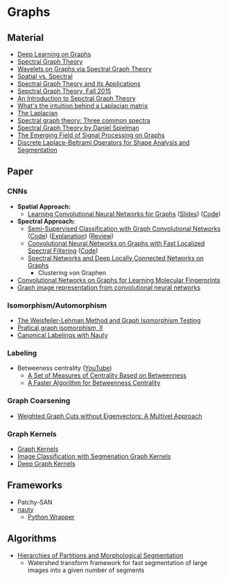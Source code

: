 # Graphs

## Material

* [Deep Learning on
  Graphs](https://figshare.com/articles/Deep_Learning_on_Graphs/4491686)
* [Spectral Graph Theory](http://www.math.ucsd.edu/~fan/research/revised.html)
* [Wavelets on Graphs via Spectral Graph
  Theory](https://arxiv.org/pdf/0912.3848.pdf)
* [Spatial vs.
  Spectral](https://www.quora.com/How-do-I-generalize-convolution-of-neural-networks-to-graphs)
* [Spectral Graph Theory and its
  Applications](http://www.cs.yale.edu/homes/spielman/sgta/SpectTut.pdf)
* [Sepctral Graph Theory, Fall
  2015](http://www.cs.yale.edu/homes/spielman/561/)
* [An Introduction to Sepctral Graph
  Theory](http://math.uchicago.edu/~may/REU2012/REUPapers/JiangJ.pdf)
* [What's the intuition behind a Laplacian
  matrix](https://www.quora.com/Graph-Theory-Whats-the-intuition-behind-a-Laplacian-matrix)
* [The Laplacian](http://www.cs.yale.edu/homes/spielman/561/2009/lect02-09.pdf)
* [Spectral graph theory: Three common
  spectra](https://pdfs.semanticscholar.org/c1f1/c063b8d2b2678d6ba961f2f4c236923103d4.pdf)
* [Spectral Graph Theory by Daniel
  Spielman](https://pdfs.semanticscholar.org/3265/e606639c89e64e5cac5e32dd3e9081b387be.pdf)
* [The Emerging Field of Signal Processing on
  Graphs](https://arxiv.org/pdf/1211.0053.pdf)
* [Discrete Laplace-Beltrami Operators for Shape Analysis and
  Segmentation](reuter.mit.edu/papers/reuter-smi09.pdf)

## Paper

### CNNs

* **Spatial Approach:**
  * [Learning Convolutional Neural Networks for
    Graphs](https://arxiv.org/pdf/1605.05273.pdf)
  ([Slides](http://www.matlog.net/icml2016_slides.pdf))
  ([Code](http://patchy.neclab.eu))
* **Spectral Approach:**
  * [Semi-Supervised Classification with Graph Convolutional
  Networks](https://arxiv.org/pdf/1609.02907v3.pdf)
  ([Code](https://github.com/tkipf/gcn))
  ([Explanation](http://tkipf.github.io/graph-convolutional-networks/))
  ([Review](http://www.inference.vc/how-powerful-are-graph-convolutions-review-of-kipf-welling-2016-2/))
  * [Convolutional Neural Networks on Graphs with Fast Localized
    Spectral Filtering](https://arxiv.org/pdf/1606.09375.pdf)
    ([Code](https://github.com/mdeff/cnn_graph))
  * [Spectral Networks and Deep Locally Connected Networks on
    Graphs](https://arxiv.org/pdf/1312.6203v3.pdf)
    * Clustering von Graphen
* [Convolutional Networks on Graphs for Learning Molecular
  Fingerprints](https://hips.seas.harvard.edu/files/duvenaud-graphs-nips-2015.pdf)
* [Graph image representation from convolutional neural
  networks](https://www.google.ch/patents/US9418458)

### Isomorphism/Automorphism

* [The Weisfeiler-Lehman Method and Graph Isomorphism Testing](https://arxiv.org/pdf/1101.5211v1.pdf)
* [Pratical graph isomorphism, II](https://arxiv.org/pdf/1301.1493v1.pdf)
* [Canonical Labelings with
  Nauty](https://computationalcombinatorics.wordpress.com/2012/09/20/canonical-labelings-with-nauty/)

### Labeling

* Betweeness centrality
  ([YouTube](https://www.youtube.com/watch?v=6V_-xWvpMFk))
  * [A Set of Measures of Centrality Based on 
    Betweenness](http://moreno.ss.uci.edu/23.pdf)
  * [A Faster Algorithm for Betweenness 
    Centrality](http://algo.uni-konstanz.de/publications/b-fabc-01.pdf)

### Graph Coarsening

* [Weighted Graph Cuts without Eigenvectors: A Multivel
  Approach](http://www.cs.utexas.edu/users/inderjit/public_papers/multilevel_pami.pdf)

### Graph Kernels

* [Graph Kernels](https://edoc.ub.uni-muenchen.de/7169/1/Borgwardt_KarstenMichael.pdf)
* [Image Classification with Segmenation Graph Kernels](http://www.di.ens.fr/~fbach/harchaoui_bach_cvpr07.pdf)
* [Deep Graph Kernels](http://dl.acm.org/citation.cfm?id=2783417)

## Frameworks

* Patchy-SAN
* [nauty](http://pallini.di.uniroma1.it)
  * [Python Wrapper](https://web.cs.dal.ca/~peter/software/pynauty/html/index.html)

## Algorithms

* [Hierarchies of Partitions and Morphological Segmentation](http://dl.acm.org/citation.cfm?id=715394)
  * Watershed transform framework for fast segmentation of large images into a given number of segments
